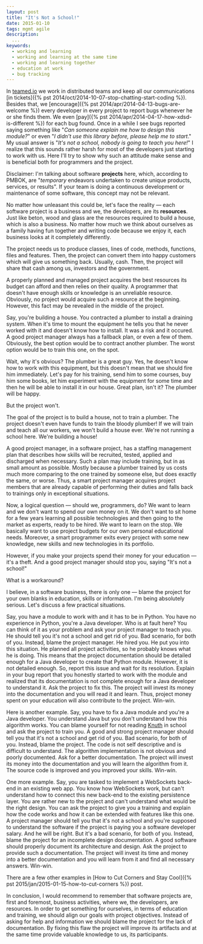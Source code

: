 ```yaml
---
layout: post
title: "It's Not a School!"
date: 2015-01-10
tags: mgmt agile
description:
  ...
keywords:
  - working and learning
  - working and learning at the same time
  - working and learning together
  - education at work
  - bug tracking
---
```


In [teamed.io](http://www.teamed.io) we work in distributed teams and
keep all our communications [in tickets]({% pst 2014/oct/2014-10-07-stop-chatting-start-coding %}).
Besides that, we [encourage]({% pst 2014/apr/2014-04-13-bugs-are-welcome %})
every developer in every project to
report bugs whenever he or she finds them. We even
[pay]({% pst 2014/apr/2014-04-17-how-xdsd-is-different %}) for each bug found.
Once in a while I see bugs reported saying something like "_Can someone explain
me how to design this module?_" or even "_I didn't use this library before,
please help me to start_." My usual answer is "_It's not a school, nobody
is going to teach you here!_" I realize that this sounds
rather harsh for most of the developers just starting to work with us.
Here I'll try to show why such an attitude make sense and is beneficial both
for programmers and the project.

Disclaimer: I'm talking about software **projects** here, which, according to PMBOK,
are "_temporary_ endeavors undertaken to create unique
products, services, or results". If your team is doing a continuous
development or maintenance of some software, this concept may not be relevant.

<!--more-->

No matter how unleasant this could be, let's face the reality &mdash;
each software project is a business and we, the developers, are
its **resources**. Just like beton, wood and glass are the resources required
to build a house, which is also a business. No matter how much we think
about ourselves as a family having fun together and writing code because
we enjoy it, each business looks at it completely differently.

The project needs us to produce classes, lines of code, methods, functions,
files and features. Then, the project can convert them into happy customers
which will give us something back. Usually, cash. Then, the project will
share that cash among us, investors and the government.

A properly planned and managed project acquires the best resources its
budget can afford and then relies on their quality. A programmer that doesn't
have enough skills or knowledge is an unreliable resource. Obviously,
no project would acquire such a resource at the beginning. However,
this fact may be revealed in the middle of the project.

Say, you're building a house. You contracted a plumber to install a
draining system. When it's time to mount the equipment he tells you
that he never worked with it and doesn't know how to install.
It was a risk and it occured. A good project manager always has a fallback plan,
or even a few of them. Obviously, the best option would be to contract another
plumber. The worst option would be to train this one, on the spot.

Wait, why it's obvious? The plumber is a great guy. Yes, he doesn't know
how to work with this equipment, but this doesn't mean that we should
fire him immediately. Let's pay for his training, send him to some
courses, buy him some books, let him experiment with the equipment for some
time and then he will be able to install it in our house. Great plan, isn't it?
The plumber will be happy.

But the project won't.

The goal of the project is to build a house, not to train a plumber. The
project doesn't even have funds to train the bloody plumber! If we will train
and teach all our workers, we won't build a house ever. We're not running
a school here. We're building a house!

A good project manager, in a software project, has a staffing management
plan that describes how skills will be recruited, tested, applied and
discharged when necessary. Such a plan may include training, but in
as small amount as possible. Mostly because a plumber trained by us costs much
more comparing to the one trained by someone else, but does exactly the same, or worse.
Thus, a smart project manager acquires project members that are already
capable of performing their duties and falls back to trainings only
in exceptional situations.

Now, a logical question &mdash; should we, programmers, do? We want to
learn and we don't want to spend our own money on it. We don't want to
sit home for a few years learning all possible technologies and then
going to the market as experts, ready to be hired. We want to learn on the stop.
We basically want to use project budgets for our own personal educational needs.
Moreover, a smart programmer exits every project with some new knowledge,
new skills and new technologies in its portfolio.

However, if you make your projects spend their money
for your education &mdash; it's a theft. And a good project manager
should stop you, saying "It's not a school!"

What is a workaround?

I believe, in a software business, there is only one &mdash; blame the
project for your own blanks in education, skills or information.
I'm being absolutely serious.
Let's discuss a few practical situations.

Say, you have a module to work with and it has to be in Python. You have
no experience in Python, you're a Java developer. Who is at fault here? You
can think of it as your problem and ask your project manager to teach you. He should tell
you it's not a school and get rid of you. Bad scenario, for both of you. Instead, blame the
project manager. He hired you. He put you into this situation. He planned
all project activities, so he probably knows what he is doing. This means
that the project documentation should be detailed enough for a Java
developer to create that Python module. However, it is not detailed enough. So, report
this issue and wait for its resolution. Explain in your bug report that you
honestly started to work with the module and realized that its documentation
is not complete enough for a Java developer to understand it. Ask the project
to fix this. The project will invest its money into the documentation and you
will read it and learn. Thus, project money spent on your education will
also contribute to the project. Win-win.

Here is another example. Say, you have to fix a Java module and you're a Java
developer. You understand Java but you don't understand how this algorithm works.
You can blame yourself for not reading
[Knuth](http://www.amazon.com/gp/product/0321751043/ref=as_li_tl?ie=UTF8&camp=1789&creative=390957&creativeASIN=0321751043&linkCode=as2&tag=yegor256com-20&linkId=FVM7INLX6KAHZV66)
in school and ask the project to train you. A good and strong project manager should tell you that it's not a school
and get rid of you. Bad scenario, for both of you. Instead,
blame the project. The code is not self descriptive and is difficult to
understand. The algorithm implementation is not obvious and poorly documented.
Ask for a better documentation. The project will invest its money into
the documentation and you will learn the algorithm from it. The source
code is improved and you improved your skills. Win-win.

One more example. Say, you are tasked to implement a WebSockets back-end in
an existing web app. You know how WebSockets work, but can't understand how
to connect this new back-end to the existing persistence layer. You are rather
new to the project and can't understand what would be the right design. You
can ask the project to give you a training and explain how the code works
and how it can be extended with features like this one. A project manager
should tell you that it's not a school and you're supposed to understand the
software if the project is paying you a software developer salary. And he will
be right. But it's a bad scenario, for both of you. Instead, blame the project
for an incomplete design documentation. A good software should properly document
its architecture and design. Ask the project to provide such a documentation.
The project will invest its time and money into a better documentation and you
will learn from it and find all necessary answers. Win-win.

There are a few other examples in
[How to Cut Corners and Stay Cool]({% pst 2015/jan/2015-01-15-how-to-cut-corners %}) post.

In conclusion, I would recommend to remember that software projects are,
first and foremost, business activities, where we, the developers, are resources.
In order to get something for ourselves, in terms of education and training,
we should align our goals with project objectives. Instead of asking for
help and information we should blame the project for the lack of
documentation. By fixing this flaw the project will improve its artifacts
and at the same time provide valuable knowledge to us, its participants.
